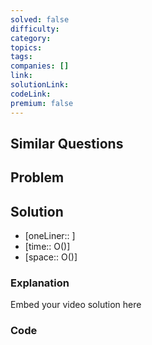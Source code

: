 ```yaml
---
solved: false
difficulty: 
category: 
topics: 
tags: 
companies: []
link: 
solutionLink: 
codeLink: 
premium: false
---
```

## Similar Questions


## Problem


## Solution

- [oneLiner:: ]
- [time:: O()]
- [space:: O()]

### Explanation

Embed your video solution here

### Code

```python
```